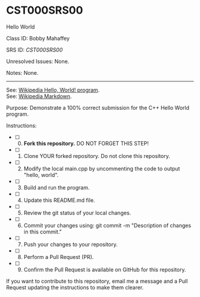 # CST000SRS00
Hello World


Class ID: Bobby Mahaffey

SRS ID: *CST000SRS00*

Unresolved Issues:  None. 

Notes: None. 

---

See: [Wikipedia Hello, World! program](https://en.wikipedia.org/wiki/%22Hello,_World!%22_program).  
See: [Wikipedia Markdown](https://en.wikipedia.org/wiki/Markdown).

Purpose: Demonstrate a 100% correct submission for the C++ Hello World program. 

Instructions: 

- [ ] 0. **Fork this repository.**  DO NOT FORGET THIS STEP!
- [ ] 1. Clone YOUR forked repository. Do not clone this repository. 
- [ ] 2. Modify the local main.cpp by uncommenting the code to output "hello, world".  
- [ ] 3. Build and run the program.  
- [ ] 4. Update this README.md file.  
- [ ] 5. Review the git status of your local changes. 
- [ ] 6. Commit your changes using: git commit -m "Description of changes in this commit."
- [ ] 7. Push your changes to your repository. 
- [ ] 8. Perform a Pull Request (PR). 
- [ ] 9. Confirm the Pull Request is available on GitHub for this repository. 

If you want to contribute to this repository, email me a message and a Pull Request updating the instructions to make them clearer. 
